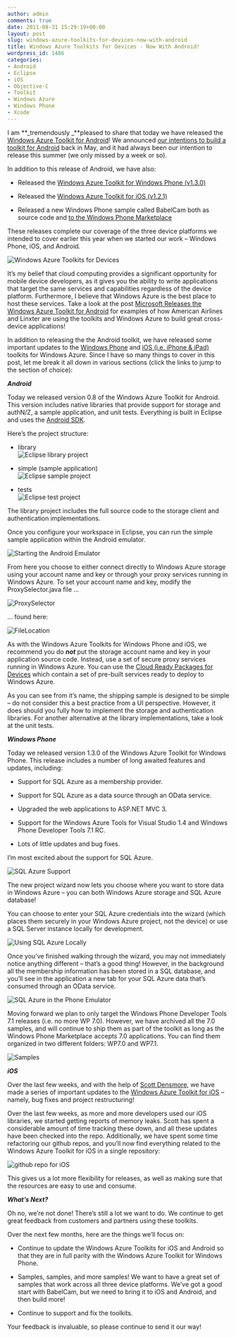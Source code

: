 ```yaml
---
author: admin
comments: true
date: 2011-08-31 15:29:19+00:00
layout: post
slug: windows-azure-toolkits-for-devices-now-with-android
title: Windows Azure Toolkits for Devices - Now With Android!
wordpress_id: 1486
categories:
- Android
- Eclipse
- iOS
- Objective-C
- Toolkit
- Windows Azure
- Windows Phone
- Xcode
---
```


I am **_tremendously _**pleased to share that today we have released the [Windows Azure Toolkit for Android](https://github.com/microsoft-dpe/wa-toolkit-android)! We announced [our intentions to build a toolkit for Android](http://blogs.technet.com/b/microsoft_blog/archive/2011/05/09/microsoft-announces-windows-azure-toolkits-for-ios-android-and-windows-phone.aspx) back in May, and it had always been our intention to release this summer (we only missed by a week or so).

 

In addition to this release of Android, we have also:

 

  
  * Released the [Windows Azure Toolkit for Windows Phone (v1.3.0)](http://watwp.codeplex.com/)
   
  * Released the [Windows Azure Toolkit for iOS (v1.2.1)](https://github.com/microsoft-dpe/wa-toolkit-ios)
   
  * Released a new Windows Phone sample called BabelCam both as source code and [to the Windows Phone Marketplace](http://windowsphone.com/s?appid=576327f5-785c-4997-bc01-dc9fe4423f88)
 

These releases complete our coverage of the three device platforms we intended to cover earlier this year when we started our work – Windows Phone, iOS, and Android.

 

![Windows Azure Toolkits for Devices](http://images.wadewegner.com/wordpress/2011/08/DevicesToolkits.jpg)

 

It’s my belief that cloud computing provides a significant opportunity for mobile device developers, as it gives you the ability to write applications that target the same services and capabilities regardless of the device platform. Furthermore, I believe that Windows Azure is the best place to host these services. Take a look at the post [Microsoft Releases the Windows Azure Toolkit for Android](http://blogs.technet.com/b/microsoft_blog/archive/2011/08/31/microsoft-releases-the-windows-azure-toolkit-for-android.aspx) for examples of how American Airlines and Linxter are using the toolkits and Windows Azure to build great cross-device applications!

 

In addition to releasing the the Android toolkit, we have released some important updates to the [Windows Phone](http://watwp.codeplex.com/) and [iOS (i.e. iPhone & iPad)](https://github.com/microsoft-dpe/wa-toolkit-ios) toolkits for Windows Azure. Since I have so many things to cover in this post, let me break it all down in various sections (click the links to jump to the section of choice):

 

**_Android_**

 

Today we released version 0.8 of the Windows Azure Toolkit for Android. This version includes native libraries that provide support for storage and authN/Z, a sample application, and unit tests. Everything is built in Eclipse and uses the [Android SDK](http://developer.android.com/sdk/index.html).

 

Here’s the project structure:

 

  
  * library       
![Eclipse library project](http://images.wadewegner.com/wordpress/2011/08/Projects1.jpg)
   
  * simple (sample application)       
![Eclipse sample project](http://images.wadewegner.com/wordpress/2011/08/Projects2.jpg)
   
  * tests       
![Eclipse test project](http://images.wadewegner.com/wordpress/2011/08/Projects3.jpg)
 

The library project includes the full source code to the storage client and authentication implementations.

 

Once you configure your workspace in Eclipse, you can run the simple sample application within the Android emulator.

 

![Starting the Android Emulator](http://images.wadewegner.com/wordpress/2011/08/StartingEmulator.jpg)

 

From here you choose to either connect directly to Windows Azure storage using your account name and key or through your proxy services running in Windows Azure. To set your account name and key, modify the ProxySelector.java file …

 

![ProxySelector](http://images.wadewegner.com/wordpress/2011/08/ProxySelector.jpg)

 

… found here:

 

![FileLocation](http://images.wadewegner.com/wordpress/2011/08/FileLocation.jpg)

 

As with the Windows Azure Toolkits for Windows Phone and iOS, we recommend you do **_not_** put the storage account name and key in your application source code. Instead, use a set of secure proxy services running in Windows Azure. You can use the [Cloud Ready Packages for Devices](https://github.com/microsoft-dpe/wa-toolkit-cloudreadypackages) which contain a set of pre-built services ready to deploy to Windows Azure.

 

As you can see from it’s name, the shipping sample is designed to be simple – do not consider this a best practice from a UI perspective. However, it does should you fully how to implement the storage and authentication libraries. For another alternative at the library implementations, take a look at the unit tests.

 

**_Windows Phone_**

 

Today we released version 1.3.0 of the Windows Azure Toolkit for Windows Phone. This release includes a number of long awaited features and updates, including:

 

  
  * Support for SQL Azure as a membership provider.
   
  * Support for SQL Azure as a data source through an OData service.
   
  * Upgraded the web applications to ASP.NET MVC 3.
   
  * Support for the Windows Azure Tools for Visual Studio 1.4 and Windows Phone Developer Tools 7.1 RC.
   
  * Lots of little updates and bug fixes.
 

I’m most excited about the support for SQL Azure.

 

![SQL Azure Support](http://images.wadewegner.com/wordpress/2011/08/SQLAzureSupport.jpg)

 

The new project wizard now lets you choose where you want to store data in Windows Azure – you can both Windows Azure storage and SQL Azure database!

 

You can choose to enter your SQL Azure credentials into the wizard (which places them securely in your Windows Azure project, not the device) or use a SQL Server instance locally for development.

 

![Using SQL Azure Locally](http://images.wadewegner.com/wordpress/2011/08/SQLAzureLocally.jpg)

 

Once you’ve finished walking through the wizard, you may not immediately notice anything different – that’s a good thing! However, in the background all the membership information has been stored in a SQL database, and you’ll see in the application a new tab for your SQL Azure data that’s consumed through an OData service.

 

![SQL Azure in the Phone Emulator](http://images.wadewegner.com/wordpress/2011/08/SQLAzureInThePhoneEmulator.jpg)

 

Moving forward we plan to only target the Windows Phone Developer Tools 7.1 releases (i.e. no more WP 7.0). However, we have archived all the 7.0 samples, and will continue to ship them as part of the toolkit as long as the Windows Phone Marketplace accepts 7.0 applications. You can find them organized in two different folders: WP7.0 and WP7.1.

 

![Samples](http://images.wadewegner.com/wordpress/2011/08/image14.png)

 

**_iOS_**

 

Over the last few weeks, and with the help of [Scott Densmore](http://scottdensmore.typepad.com/), we have made a series of important updates to the [Windows Azure Toolkit for iOS](https://github.com/microsoft-dpe/wa-toolkit-ios) – namely, bug fixes and project restructuring!

 

Over the last few weeks, as more and more developers used our iOS libraries, we started getting reports of memory leaks. Scott has spent a considerable amount of time tracking these down, and all these updates have been checked into the repo. Additionally, we have spent some time refactoring our github repos, and you’ll now find everything related to the Windows Azure Toolkit for iOS in a single repository:

 

![github repo for iOS](http://images.wadewegner.com/wordpress/2011/08/watoolkitforios.jpg)

 

This gives us a lot more flexibility for releases, as well as making sure that the resources are easy to use and consume.

 

**_What’s Next?_**

 

Oh no, we’re not done! There’s still a lot we want to do. We continue to get great feedback from customers and partners using these toolkits.

 

Over the next few months, here are the things we’ll focus on:

 

  
  * Continue to update the Windows Azure Toolkits for iOS and Android so that they are in full parity with the Windows Azure Toolkit for Windows Phone.
   
  * Samples, samples, and more samples! We want to have a great set of samples that work across all three device platforms. We’ve got a good start with BabelCam, but we need to bring it to iOS and Android, and then build more!
   
  * Continue to support and fix the toolkits.
 

Your feedback is invaluable, so please continue to send it our way!
